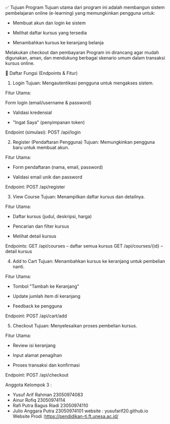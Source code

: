 ✅ Tujuan Program
Tujuan utama dari program ini adalah membangun sistem pembelajaran online (e-learning) yang memungkinkan pengguna untuk:

- Membuat akun dan login ke sistem

- Melihat daftar kursus yang tersedia

- Menambahkan kursus ke keranjang belanja

Melakukan checkout dan pembayaran
Program ini dirancang agar mudah digunakan, aman, dan mendukung berbagai skenario umum dalam transaksi kursus online.

🧩 Daftar Fungsi (Endpoints & Fitur)
1. Login
Tujuan: Mengautentikasi pengguna untuk mengakses sistem.

Fitur Utama:

Form login (email/username & password)

- Validasi kredensial

- "Ingat Saya" (penyimpanan token)

Endpoint (simulasi):
POST /api/login

2. Register (Pendaftaran Pengguna)
Tujuan: Memungkinkan pengguna baru untuk membuat akun.

Fitur Utama:

- Form pendaftaran (nama, email, password)

- Validasi email unik dan password

Endpoint:
POST /api/register

3. View Course
Tujuan: Menampilkan daftar kursus dan detailnya.

Fitur Utama:

- Daftar kursus (judul, deskripsi, harga)

- Pencarian dan filter kursus

- Melihat detail kursus

Endpoints:
GET /api/courses – daftar semua kursus
GET /api/courses/{id} – detail kursus

4. Add to Cart
Tujuan: Menambahkan kursus ke keranjang untuk pembelian nanti.

Fitur Utama:

- Tombol "Tambah ke Keranjang"

- Update jumlah item di keranjang

- Feedback ke pengguna

Endpoint:
POST /api/cart/add

5. Checkout
Tujuan: Menyelesaikan proses pembelian kursus.

Fitur Utama:

- Review isi keranjang

- Input alamat penagihan

- Proses transaksi dan konfirmasi

Endpoint:
POST /api/checkout


Anggota Kelompok 3 :
- Yusuf Arif Rahman 23050974083
- Ainur Rofiq 23050974114
- Rafi Putra Bagus Riadi 23050974110
- Julio Anggara Putra 23050974101
website : yusufarif20.github.io
Website Prodi :https://pendidikan-ti.ft.unesa.ac.id/
